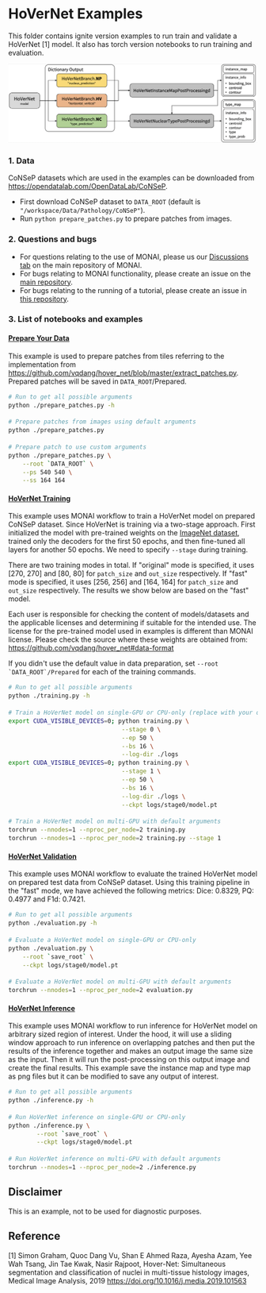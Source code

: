# HoVerNet Examples

This folder contains ignite version examples to run train and validate a HoVerNet [1] model.
It also has torch version notebooks to run training and evaluation.
<p align="center">
  <img src="../../figures/hovernet_pipeline.png" alt="HoVerNet scheme")
</p>

### 1. Data

CoNSeP datasets which are used in the examples can be downloaded from <https://opendatalab.com/OpenDataLab/CoNSeP>.

- First download CoNSeP dataset to `DATA_ROOT` (default is `"/workspace/Data/Pathology/CoNSeP"`).
- Run `python prepare_patches.py` to prepare patches from images.

### 2. Questions and bugs

- For questions relating to the use of MONAI, please us our [Discussions tab](https://github.com/Project-MONAI/MONAI/discussions) on the main repository of MONAI.
- For bugs relating to MONAI functionality, please create an issue on the [main repository](https://github.com/Project-MONAI/MONAI/issues).
- For bugs relating to the running of a tutorial, please create an issue in [this repository](https://github.com/Project-MONAI/Tutorials/issues).

### 3. List of notebooks and examples

#### [Prepare Your Data](./prepare_patches.py)

This example is used to prepare patches from tiles referring to the implementation from <https://github.com/vqdang/hover_net/blob/master/extract_patches.py>. Prepared patches will be saved in `DATA_ROOT`/Prepared.

```bash
# Run to get all possible arguments
python ./prepare_patches.py -h

# Prepare patches from images using default arguments
python ./prepare_patches.py

# Prepare patch to use custom arguments
python ./prepare_patches.py \
    --root `DATA_ROOT` \
    --ps 540 540 \
    --ss 164 164
```

#### [HoVerNet Training](./training.py)

This example uses MONAI workflow to train a HoVerNet model on prepared CoNSeP dataset.
Since HoVerNet is training via a two-stage approach. First initialized the model with pre-trained weights on the [ImageNet dataset](https://ieeexplore.ieee.org/document/5206848), trained only the decoders for the first 50 epochs, and then fine-tuned all layers for another 50 epochs. We need to specify `--stage` during training.

There are two training modes in total. If "original" mode is specified, it uses [270, 270] and [80, 80] for `patch_size` and `out_size` respectively. If "fast" mode is specified, it uses [256, 256] and [164, 164] for `patch_size` and `out_size` respectively. The results we show below are based on the "fast" model.

Each user is responsible for checking the content of models/datasets and the applicable licenses and determining if suitable for the intended use.
The license for the pre-trained model used in examples is different than MONAI license. Please check the source where these weights are obtained from:
<https://github.com/vqdang/hover_net#data-format>

If you didn't use the default value in data preparation, set ``--root `DATA_ROOT`/Prepared`` for each of the training commands.

```bash
# Run to get all possible arguments
python ./training.py -h

# Train a HoVerNet model on single-GPU or CPU-only (replace with your own ckpt path)
export CUDA_VISIBLE_DEVICES=0; python training.py \
                                --stage 0 \
                                --ep 50 \
                                --bs 16 \
                                --log-dir ./logs
export CUDA_VISIBLE_DEVICES=0; python training.py \
                                --stage 1 \
                                --ep 50 \
                                --bs 16 \
                                --log-dir ./logs \
                                --ckpt logs/stage0/model.pt

# Train a HoVerNet model on multi-GPU with default arguments
torchrun --nnodes=1 --nproc_per_node=2 training.py
torchrun --nnodes=1 --nproc_per_node=2 training.py --stage 1
```

#### [HoVerNet Validation](./evaluation.py)

This example uses MONAI workflow to evaluate the trained HoVerNet model on prepared test data from CoNSeP dataset.
Using this training pipeline in the "fast" mode, we have achieved the following metrics: Dice: 0.8329, PQ: 0.4977 and F1d: 0.7421.

```bash
# Run to get all possible arguments
python ./evaluation.py -h

# Evaluate a HoVerNet model on single-GPU or CPU-only
python ./evaluation.py \
    --root `save_root` \
    --ckpt logs/stage0/model.pt

# Evaluate a HoVerNet model on multi-GPU with default arguments
torchrun --nnodes=1 --nproc_per_node=2 evaluation.py
```

#### [HoVerNet Inference](./inference.py)

This example uses MONAI workflow to run inference for HoVerNet model on arbitrary sized region of interest.
Under the hood, it will use a sliding window approach to run inference on overlapping patches and then put the results
of the inference together and makes an output image the same size as the input. Then it will run the post-processing on
this output image and create the final results. This example save the instance map and type map as png files but it can
be modified to save any output of interest.

```bash
# Run to get all possible arguments
python ./inference.py -h

# Run HoVerNet inference on single-GPU or CPU-only
python ./inference.py \
        --root `save_root` \
        --ckpt logs/stage0/model.pt

# Run HoVerNet inference on multi-GPU with default arguments
torchrun --nnodes=1 --nproc_per_node=2 ./inference.py
```

## Disclaimer

This is an example, not to be used for diagnostic purposes.

## Reference
[1] Simon Graham, Quoc Dang Vu, Shan E Ahmed Raza, Ayesha Azam, Yee Wah Tsang, Jin Tae Kwak, Nasir Rajpoot, Hover-Net: Simultaneous segmentation and classification of nuclei in multi-tissue histology images, Medical Image Analysis, 2019
https://doi.org/10.1016/j.media.2019.101563
